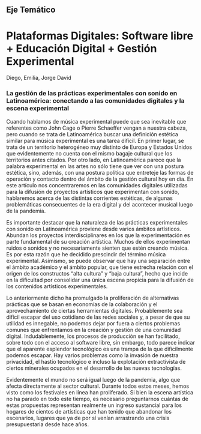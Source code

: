 ## Eje Temático

# Plataformas Digitales: Software libre +  Educación Digital + Gestión Experimental

Diego, Emilia, Jorge David


### La gestión de las prácticas experimentales con sonido en Latinoamérica: conectando a las comunidades digitales y la escena experimental 
 

Cuando hablamos de música experimental puede que sea inevitable que referentes como John Cage o Pierre Schaeffer vengan a nuestra cabeza, pero cuando se trata de Latinoamérica buscar una definición estética similar para música experimental es una tarea difícil. En primer lugar, se trata de un territorio heterogéneo muy distinto de Europa y Estados Unidos que evidentemente no cuenta con el mismo bagaje cultural que los territorios antes citados. Por otro lado, en Latinoamérica parece que la palabra experimental en las artes no sólo tiene que ver con una postura estética, sino, además, con una postura política que entreteje las formas de operación y contacto dentro del ámbito de la gestión cultural hoy en día. En este artículo nos concentraremos en las comunidades digitales utilizadas para la difusión de proyectos artísticos que experimentan con sonido, hablaremos acerca de las distintas corrientes estéticas, de algunas problemáticas consecuentes de la era digital y del acontecer musical luego de la pandemia. 

Es importante destacar que la naturaleza de las prácticas experimentales con sonido en Latinoamérica proviene desde varios ámbitos artísticos. Abundan los proyectos interdisciplinares en los que la experimentación es parte fundamental de su creación artística. Muchos de ellos experimentan ruidos o sonidos y no necesariamente sienten que estén creando música. Es por esta razón que he decidido prescindir del término música experimental. Asimismo, se puede observar que hay una separación entre el ámbito académico y el ámbito popular, que tiene estrecha relación con el origen de los constructos “alta cultura” y “baja cultura”, hecho que incide en la dificultad por consolidar una única escena propicia para la difusión de los contenidos artísticos experimentales.  

Lo anteriormente dicho ha promulgado la proliferación de alternativas prácticas que se basan en economías de la colaboración y el aprovechamiento de ciertas herramientas digitales. Probablemente sea difícil escapar del uso cotidiano de las redes sociales y, a pesar de que su utilidad es innegable, no podemos dejar por fuera a ciertos problemas comunes que enfrentamos en la creación y gestión de una comunidad digital. Indudablemente, los procesos de producción se han facilitado, sobre todo con el acceso al software libre, sin embargo, todo parece indicar que el aparente esplendor tecnológico es una trampa de la que difícilmente podemos escapar. Hay varios problemas como la invasión de nuestra privacidad, el hastío tecnológico e incluso la explotación extractivista de ciertos minerales ocupados en el desarrollo de las nuevas tecnologías. 

Evidentemente el mundo no será igual luego de la pandemia, algo que afecta directamente al sector cultural. Durante todos estos meses, hemos visto como los festivales en línea han proliferado. Si bien la escena artística no ha parado en todo este tiempo, es necesario preguntarnos cuántas de estas propuestas representan realmente un ingreso sustancial para los hogares de cientos de artísticas que han tenido que abandonar los escenarios, lugares que ya de por sí venían arrastrando una crisis presupuestaria desde hace años.  
